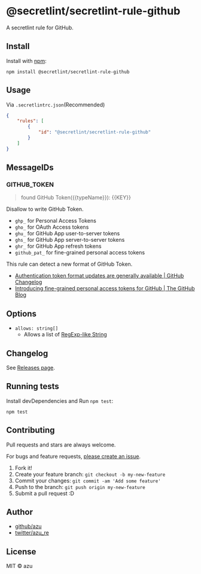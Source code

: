 # @secretlint/secretlint-rule-github

A secretlint rule for GitHub.

## Install

Install with [npm](https://www.npmjs.com/):

    npm install @secretlint/secretlint-rule-github

## Usage

Via `.secretlintrc.json`(Recommended)

```json
{
    "rules": [
        {
            "id": "@secretlint/secretlint-rule-github"
        }
    ]
}
```

## MessageIDs

### GITHUB_TOKEN
> found GitHub Token({{typeName}}): {{KEY}}

Disallow to write GitHub Token.

- `ghp_` for Personal Access Tokens
- `gho_` for OAuth Access tokens
- `ghu_` for GitHub App user-to-server tokens
- `ghs_` for GitHub App server-to-server tokens
- `ghr_` for GitHub App refresh tokens
- `github_pat_` for fine-grained personal access tokens

This rule can detect a new format of GitHub Token.

- [Authentication token format updates are generally available | GitHub Changelog](https://github.blog/changelog/2021-03-31-authentication-token-format-updates-are-generally-available/)
- [Introducing fine-grained personal access tokens for GitHub | The GitHub Blog](https://github.blog/2022-10-18-introducing-fine-grained-personal-access-tokens-for-github/)

## Options

- `allows: string[]`
    - Allows a list of [RegExp-like String](https://github.com/textlint/regexp-string-matcher#regexp-like-string)

## Changelog

See [Releases page](https://github.com/secretlint/secretlint/releases).

## Running tests

Install devDependencies and Run `npm test`:

    npm test

## Contributing

Pull requests and stars are always welcome.

For bugs and feature requests, [please create an issue](https://github.com/secretlint/secretlint/issues).

1. Fork it!
2. Create your feature branch: `git checkout -b my-new-feature`
3. Commit your changes: `git commit -am 'Add some feature'`
4. Push to the branch: `git push origin my-new-feature`
5. Submit a pull request :D

## Author

- [github/azu](https://github.com/azu)
- [twitter/azu_re](https://twitter.com/azu_re)

## License

MIT © azu
